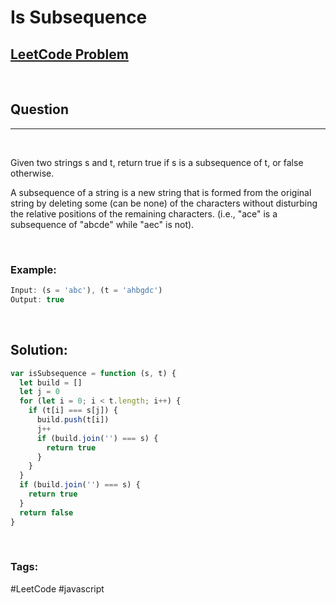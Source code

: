 # Is Subsequence

[1]: https://leetcode.com/problems/is-subsequence/

## [LeetCode Problem][1]

&nbsp;

## Question

---

&nbsp;

Given two strings s and t, return true if s is a subsequence of t, or false otherwise.

A subsequence of a string is a new string that is formed from the original string by deleting some (can be none) of the characters without disturbing the relative positions of the remaining characters. (i.e., "ace" is a subsequence of "abcde" while "aec" is not).

&nbsp;

### **Example:**

<!-- code below -->

```javascript
Input: (s = 'abc'), (t = 'ahbgdc')
Output: true
```

&nbsp;

## **Solution:**

<!-- code below -->

```javascript
var isSubsequence = function (s, t) {
  let build = []
  let j = 0
  for (let i = 0; i < t.length; i++) {
    if (t[i] === s[j]) {
      build.push(t[i])
      j++
      if (build.join('') === s) {
        return true
      }
    }
  }
  if (build.join('') === s) {
    return true
  }
  return false
}
```

&nbsp;

### Tags:

#LeetCode #javascript
